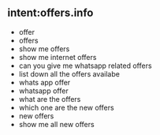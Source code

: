 ## intent:offers.info

- offer
- offers
- show me offers
- show me internet offers
- can you give me whatsapp related offers
- list down all the offers availabe
- whats app offer
- whatsapp offer
- what are the offers
- which one are the new offers
- new offers
- show me all new offers